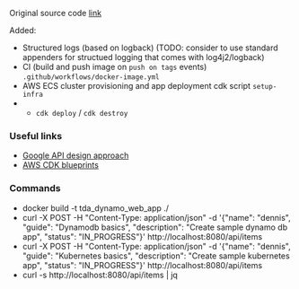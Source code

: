 
Original source code [link](https://github.com/awsdocs/aws-doc-sdk-examples/tree/main/javav2/usecases/creating_dynamodb_web_app)

Added:
- Structured logs (based on logback) (TODO: consider to use standard appenders for structued logging that comes with log4j2/logback)
- CI (build and push image on `push on tags` events) `.github/workflows/docker-image.yml`
- AWS ECS cluster provisioning and app deployment cdk script `setup-infra`
- - `cdk deploy` / `cdk destroy`


### Useful links
- [Google API design approach](https://cloud.google.com/apis/design)
- [AWS CDK blueprints](https://docs.aws.amazon.com/solutions/latest/constructs/aws-fargate-dynamodb.html)

### Commands
- docker build -t tda_dynamo_web_app ./
- curl -X POST -H "Content-Type: application/json" -d '{"name": "dennis", "guide": "Dynamodb basics", "description": "Create sample dynamo db app", "status": "IN_PROGRESS"}' http://localhost:8080/api/items
- curl -X POST -H "Content-Type: application/json" -d '{"name": "dennis", "guide": "Kubernetes basics", "description": "Create sample kubernetes app", "status": "IN_PROGRESS"}' http://localhost:8080/api/items
- curl -s http://localhost:8080/api/items | jq

